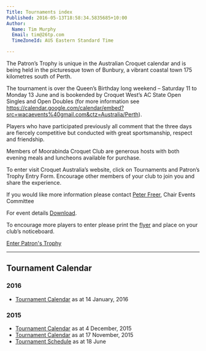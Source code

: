 ```yaml
---
Title: Tournaments index
Published: 2016-05-13T18:58:34.5835685+10:00
Author:
  Name: Tim Murphy
  Email: tim@26tp.com
  TimeZoneId: AUS Eastern Standard Time

---
```

The Patron’s Trophy is unique in the Australian Croquet calendar and is being held in the picturesque town of Bunbury, a vibrant coastal town 175 kilometres south of Perth.

The tournament is over the Queen’s Birthday long weekend – Saturday 11 to Monday 13 June and is bookended by Croquet West’s AC State Open Singles and Open Doubles (for more information see
https://calendar.google.com/calendar/embed?src=wacaevents%40gmail.com&ctz=Australia/Perth).

Players who have participated previously all comment that the three days are fiercely competitive but conducted with great sportsmanship, respect and friendship.

Members of Moorabinda Croquet Club are generous hosts with both evening meals and luncheons available for purchase.  

To enter visit Croquet Australia’s website, click on Tournaments and Patron’s Trophy Entry Form.  Encourage other members of your club to join you and share the experience.

If you would like more information please contact [Peter Freer](mailto:events@croquet-australia.com.au), Chair Events Committee

For event details [Download](/flyer-patrons-trophy.pdf).  

To encourage more players to enter please print the [flyer](/flyer-patrons-trophy.pdf) and place on your club’s noticeboard.

<a href="/tournaments/2016/ac/patrons-trophy" class="btn btn-primary btn-lg" role="button">Enter Patron's Trophy</a>

---

## Tournament Calendar

### 2016

- [Tournament Calendar](/aca-tournament-calendar-as-at-14-january-2016.pdf) as at 14 January, 2016

### 2015

- [Tournament Calendar](/2015-2019-aca-tournament-program-as-at-4-december.pdf) as at 4 December, 2015
- [Tournament Calendar](/2015-2019-aca-tournament-calendar-as-at-17-nov-2015.pdf) as at 17 November, 2015
- [Tournament Schedule](/2015-2019-aca-tournament-program-as-at-18-june-2015-2-.pdf) as at 18 June